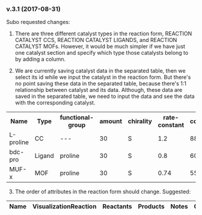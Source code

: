 ### v.3.1 (2017-08-31)

Subo requested changes:

1. There are three different catalyst types in the reaction form, REACTION CATALYST CCS, REACTION CATALYST LIGANDS, and REACTION CATALYST MOFs. However, it would be much simpler if we have just one catalyst section and specify which type those catalysts belong to by adding a column.

2. We are currently saving catalyst data in the separated table, then we select its id while we input the catalyst in the reaction form. But there's no point saving these data in the separated table, because there's 1:1 relationship between catalyst and its data. Although, these data are saved in the separated table, we need to input the data and see the data with the corresponding catalyst.

<table class="tg">
  <tr>
    <th class="tg-s6z2">Name<br>        </th>
    <th class="tg-s6z2">Type<br>        </th>
    <th class="tg-s6z2">functional-group<br>        </th>
    <th class="tg-s6z2">amount<br>      </th>
    <th class="tg-s6z2">chirality<br>       </th>
    <th class="tg-s6z2">rate-constant<br>       </th>
    <th class="tg-s6z2">conversion<br>      </th>
    <th class="tg-s6z2">ee<br>      </th>
    <th class="tg-baqh">de<br>      </th>
    <th class="tg-baqh">yield<br>       </th>
  </tr>
  <tr>
    <td class="tg-baqh">L-proline<br>       </td>
    <td class="tg-baqh">CC<br>      </td>
    <td class="tg-baqh">---<br></td>
    <td class="tg-baqh">30<br>      </td>
    <td class="tg-baqh">S<br>       </td>
    <td class="tg-baqh">1.2<br>     </td>
    <td class="tg-baqh">88<br>      </td>
    <td class="tg-baqh">89<br>      </td>
    <td class="tg-baqh">99<br>      </td>
    <td class="tg-baqh">70<br>      </td>
  </tr>
  <tr>
    <td class="tg-baqh">bdc-pro<br>     </td>
    <td class="tg-baqh">Ligand<br>      </td>
    <td class="tg-baqh">proline<br>     </td>
    <td class="tg-baqh">30<br>      </td>
    <td class="tg-baqh">S<br>       </td>
    <td class="tg-baqh">0.8<br>     </td>
    <td class="tg-baqh">60<br>      </td>
    <td class="tg-baqh">70<br>      </td>
    <td class="tg-baqh">88<br>      </td>
    <td class="tg-baqh">50<br>      </td>
  </tr>
  <tr>
    <td class="tg-baqh">MUF-x<br>       </td>
    <td class="tg-baqh">MOF<br>     </td>
    <td class="tg-baqh">proline<br>     </td>
    <td class="tg-baqh">30<br>      </td>
    <td class="tg-baqh">S<br>       </td>
    <td class="tg-baqh">0.74<br>        </td>
    <td class="tg-baqh">55<br>      </td>
    <td class="tg-baqh">60<br>      </td>
    <td class="tg-baqh">77<br>      </td>
    <td class="tg-baqh">40<br>      </td>
  </tr>
</table>


3. The order of attributes in the reaction form should change. Suggested:

| Name | VisualizationReaction | Reactants | Products | Notes | Catalysts | ReactionData |
|------|-----------------------|-----------|----------|-------|-----------|--------------|
